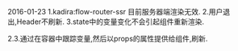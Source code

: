 2016-01-23
1.kadira:flow-router-ssr 目前服务器端渲染无效.
2.用户退出,Header不刷新.
3.state中的变量变化不会引起组件重新渲染.

2.3.通过在容器中跟踪变量,然后以props的属性提供给组件,刷新.
